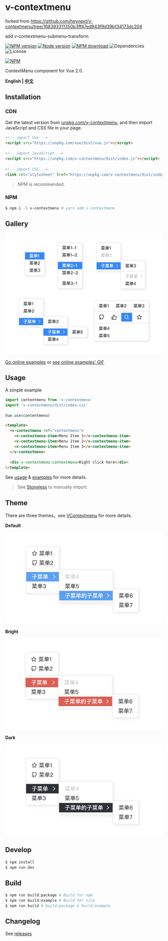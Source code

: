 # v-contextmenu

forked from https://github.com/heynext/v-contextmenu/tree/168393311350b3ff47ed943f9d39bf34173dc204

add v-contextmenu-submenu-transform

[![NPM version][badge-npm-version]][url-npm]
[![Node version][badge-node-version]][url-npm]
[![NPM download][badge-npm-download]][url-npm]
![Dependencies][badge-dependencies]
![License][badge-license]

[![NPM][image-npm]][url-npm]

ContextMenu component for Vue 2.0.

**English | [中文](./README.md)**

## Installation

### CDN

Get the latest version from [unpkg.com/v-contextmenu](https://unpkg.com/v-contextmenu/), and then import JavaScript and CSS file in your page.

``` html
<!-- import Vue -->
<script src="https://unpkg.com/vue/dist/vue.js"></script>

<!-- import JavaScript -->
<script src="https://unpkg.com/v-contextmenu/dist/index.js"></script>

<!-- import CSS -->
<link rel="stylesheet" href="https://unpkg.com/v-contextmenu/dist/index.css">
```

> NPM is recommended.

### NPM

```bash
$ npm i -S v-contextmenu # yarn add v-contextmenu
```

## Gallery

![gallery](./docs/images/gallery.jpg)

[Go online examples](https://heynext.github.io/v-contextmenu) or [see online examples' GIF](./docs/images/example.gif)

## Usage

A simple example

```javascript
import contentmenu from 'v-contextmenu'
import 'v-contextmenu/dist/index.css'

Vue.use(contentmenu)
```

```html
<template>
  <v-contextmenu ref="contextmenu">
    <v-contextmenu-item>Menu Item 1</v-contextmenu-item>
    <v-contextmenu-item>Menu Item 2</v-contextmenu-item>
    <v-contextmenu-item>Menu Item 3</v-contextmenu-item>
  </v-contextmenu>

  <div v-contextmenu:contextmenu>Right click here</div>
</template>
```

See [usage](./docs/usage-en.md) & [examples](./examples) for more details.

> See [Stoneless](./examples/Stoneless.vue) to manually import.

## Theme

There are three themes，see [VContextmenu](./docs/usage-en.md#vcontextmenu) for more details.

**Default**

![default](./docs/images/default.jpg)

**Bright**

![bright](./docs/images/bright.jpg)

**Dark**

![dark](./docs/images/dark.jpg)

## Develop

```bash
$ npm install
$ npm run dev
```

## Build

```bash
$ npm run build:package # Build for npm
$ npm run build:example # Build for site
$ npm run build # build:package & build:example
```

## Changelog

See [releases][url-releases]


[badge-npm-version]: https://img.shields.io/npm/v/v-contextmenu.svg
[badge-node-version]: https://img.shields.io/node/v/v-contextmenu.svg
[badge-npm-download]: https://img.shields.io/npm/dt/v-contextmenu.svg
[badge-license]: https://img.shields.io/github/license/heynext/v-contextmenu.svg
[badge-dependencies]: https://img.shields.io/david/dev/heynext/v-contextmenu.svg

[url-npm]: https://npmjs.org/package/v-contextmenu
[url-dependencies]: https://david-dm.org/vkbansal/v-contextmenu
[url-releases]: https://github.com/heynext/v-contextmenu/releases

[image-npm]: https://nodei.co/npm/v-contextmenu.png
